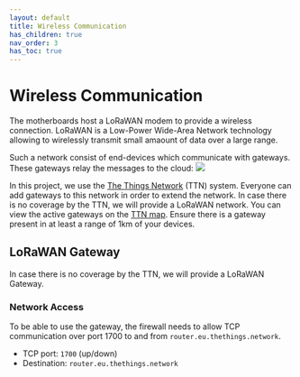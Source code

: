 ```yaml
---
layout: default
title: Wireless Communication
has_children: true
nav_order: 3
has_toc: true
---
```


# Wireless Communication
The motherboards host a LoRaWAN modem to provide a wireless connection.
LoRaWAN is a Low-Power Wide-Area Network technology allowing to wirelessly transmit small amaount of data over a large range.

Such a network consist of end-devices which communicate with gateways. These gateways relay the messages to the cloud:
![](https://www.thethingsnetwork.org/docs/network/overview.png)


In this project, we use the [The Things Network](https://www.thethingsnetwork.org/) (TTN) system.
Everyone can add gateways to this network in order to extend the network.
In case there is no coverage by the TTN, we will provide a LoRaWAN network.
You can view the active gateways on the [TTN map](https://www.thethingsnetwork.org/map).
Ensure there is a gateway present in at least a range of 1km of your devices.


## LoRaWAN Gateway
In case there is no coverage by the TTN, we will provide a LoRaWAN Gateway.

### Network Access
To be able to use the gateway, the firewall needs to allow TCP communication over port 1700 to and from `router.eu.thethings.network`.

- TCP port: `1700` (up/down)
- Destination: `router.eu.thethings.network`



